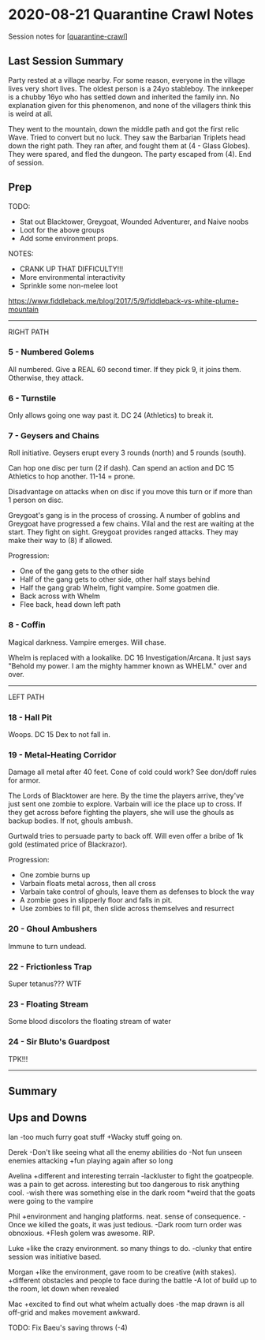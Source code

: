 # 2020-08-21 Quarantine Crawl Notes

Session notes for [[quarantine-crawl]]

## Last Session Summary

Party rested at a village nearby. For some reason, everyone in the village lives very short
lives. The oldest person is a 24yo stableboy. The innkeeper is a chubby 16yo who has settled
down and inherited the family inn. No explanation given for this phenomenon, and none of the
villagers think this is weird at all.

They went to the mountain, down the middle path and got the first relic Wave. Tried to convert
but no luck. They saw the Barbarian Triplets head down the right path. They ran after, and
fought them at (4 - Glass Globes). They were spared, and fled the dungeon. The party escaped
from (4). End of session.

## Prep

TODO:

- Stat out Blacktower, Greygoat, Wounded Adventurer, and Naive noobs
- Loot for the above groups
- Add some environment props.

NOTES:

- CRANK UP THAT DIFFICULTY!!!
- More environmental interactivity
- Sprinkle some non-melee loot

https://www.fiddleback.me/blog/2017/5/9/fiddleback-vs-white-plume-mountain

---

RIGHT PATH

### 5 - Numbered Golems

All numbered. Give a REAL 60 second timer. If they pick 9, it joins them. Otherwise, they attack.

### 6 - Turnstile

Only allows going one way past it. DC 24 (Athletics) to break it.

### 7 - Geysers and Chains

Roll initiative. Geysers erupt every 3 rounds (north) and 5 rounds (south).

Can hop one disc per turn (2 if dash). Can spend an action and DC 15 Athletics to hop another.
11-14 = prone.

Disadvantage on attacks when on disc if you move this turn or if more than 1 person on disc.

Greygoat's gang is in the process of crossing. A number of goblins and Greygoat have
progressed a few chains.
Vilal and the rest are waiting at the start. They fight on sight. Greygoat provides ranged attacks.
They may make their way to (8) if allowed.

Progression:

- One of the gang gets to the other side
- Half of the gang gets to other side, other half stays behind
- Half the gang grab Whelm, fight vampire. Some goatmen die.
- Back across with Whelm
- Flee back, head down left path

### 8 - Coffin

Magical darkness. Vampire emerges. Will chase.

Whelm is replaced with a lookalike. DC 16 Investigation/Arcana. It just says "Behold my power. I am the mighty hammer known as WHELM." over and over.

---

LEFT PATH

### 18 - Hall Pit

Woops. DC 15 Dex to not fall in.

### 19 - Metal-Heating Corridor

Damage all metal after 40 feet. Cone of cold could work? See don/doff rules for armor.

The Lords of Blacktower are here. By the time the players arrive, they've just sent one
zombie to explore. Varbain will ice the place up to cross. If they get across before fighting
the players, she will use the ghouls as backup bodies. If not, ghouls ambush.

Gurtwald tries to persuade party to back off. Will even offer a bribe of 1k gold (estimated price of Blackrazor).

Progression:

- One zombie burns up
- Varbain floats metal across, then all cross
- Varbain take control of ghouls, leave them as defenses to block the way
- A zombie goes in slipperly floor and falls in pit.
- Use zombies to fill pit, then slide across themselves and resurrect

### 20 - Ghoul Ambushers

Immune to turn undead.

### 22 - Frictionless Trap

Super tetanus??? WTF

### 23 - Floating Stream

Some blood discolors the floating stream of water

### 24 - Sir Bluto's Guardpost

TPK!!!

---

## Summary

## Ups and Downs

Ian
-too much furry goat stuff
+Wacky stuff going on.

Derek
-Don't like seeing what all the enemy abilities do
-Not fun unseen enemies attacking
+fun playing again after so long

Avelina
+different and interesting terrain
-lackluster to fight the goatpeople. was a pain to get across. interesting but too dangerous to risk anything cool.
-wish there was something else in the dark room
\*weird that the goats were going to the vampire

Phil
+environment and hanging platforms. neat. sense of consequence.
-Once we killed the goats, it was just tedious.
-Dark room turn order was obnoxious.
+Flesh golem was awesome. RIP.

Luke
+like the crazy environment. so many things to do.
-clunky that entire session was initiative based.

Morgan
+like the environment, gave room to be creative (with stakes).
+different obstacles and people to face during the battle
-A lot of build up to the room, let down when revealed

Mac
+excited to find out what whelm actually does
-the map drawn is all off-grid and makes movement awkward.

TODO: Fix Baeu's saving throws (-4)

[//begin]: # "Autogenerated link references for markdown compatibility"
[quarantine-crawl]: ../quarantine-crawl "Quarantine Crawl"
[//end]: # "Autogenerated link references"
